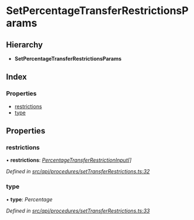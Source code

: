 # SetPercentageTransferRestrictionsParams

## Hierarchy

* **SetPercentageTransferRestrictionsParams**

## Index

### Properties

* [restrictions](setpercentagetransferrestrictionsparams.md#restrictions)
* [type](setpercentagetransferrestrictionsparams.md#type)

## Properties

### restrictions

• **restrictions**: [_PercentageTransferRestrictionInput_](percentagetransferrestrictioninput.md)_\[\]_

_Defined in_ [_src/api/procedures/setTransferRestrictions.ts:32_](https://github.com/PolymathNetwork/polymesh-sdk/blob/a0872cf4/src/api/procedures/setTransferRestrictions.ts#L32)

### type

• **type**: _Percentage_

_Defined in_ [_src/api/procedures/setTransferRestrictions.ts:33_](https://github.com/PolymathNetwork/polymesh-sdk/blob/a0872cf4/src/api/procedures/setTransferRestrictions.ts#L33)

